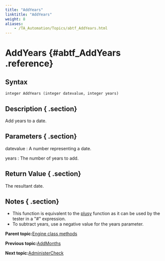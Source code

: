 ```yaml
--- 
title: "AddYears"
linktitle: "AddYears"
weight: 8
aliases: 
    - /TA_Automation/Topics/abtf_AddYears.html
---
```

# AddYears {#abtf_AddYears .reference}

## Syntax

`integer AddYears (integer datevalue, integer years)`

## Description { .section}

Add years to a date.

## Parameters { .section}

datevalue
:   A number representing a date.

years
:   The number of years to add.

## Return Value { .section}

The resultant date.

## Notes { .section}

-   This function is equivalent to the [plusy](Expressions_functions_plusy.html) function as it can be used by the tester in a "\#" expression.
-   To subtract years, use a negative value for the years parameter.

**Parent topic:**[Engine class methods](../../TA_Automation/Topics/abtf_Engine_classes.html)

**Previous topic:**[AddMonths](../../TA_Automation/Topics/abtf_AddMonths.html)

**Next topic:**[AdministerCheck](../../TA_Automation/Topics/abtf_AdministerCheck.html)

